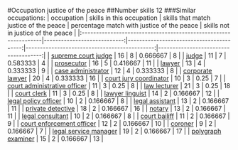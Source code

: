 #Occupation justice of the peace
##Number skills 12
###Similar occupations:
| occupation                                                      |   skills in this occupation |   skills that match justice of the peace |   percentage match with justice of the peace |   skills not in justice of the peace |
|:----------------------------------------------------------------|----------------------------:|-----------------------------------------:|---------------------------------------------:|-------------------------------------:|
| [supreme court judge](supreme_court_judge.md)                   |                          16 |                                        8 |                                     0.666667 |                                    8 |
| [judge](judge.md)                                               |                          11 |                                        7 |                                     0.583333 |                                    4 |
| [prosecutor](prosecutor.md)                                     |                          16 |                                        5 |                                     0.416667 |                                   11 |
| [lawyer](lawyer.md)                                             |                          13 |                                        4 |                                     0.333333 |                                    9 |
| [case administrator](case_administrator.md)                     |                          12 |                                        4 |                                     0.333333 |                                    8 |
| [corporate lawyer](corporate_lawyer.md)                         |                          20 |                                        4 |                                     0.333333 |                                   16 |
| [court jury coordinator](court_jury_coordinator.md)             |                          10 |                                        3 |                                     0.25     |                                    7 |
| [court administrative officer](court_administrative_officer.md) |                          11 |                                        3 |                                     0.25     |                                    8 |
| [law lecturer](law_lecturer.md)                                 |                          21 |                                        3 |                                     0.25     |                                   18 |
| [court clerk](court_clerk.md)                                   |                          11 |                                        3 |                                     0.25     |                                    8 |
| [lawyer linguist](lawyer_linguist.md)                           |                          14 |                                        2 |                                     0.166667 |                                   12 |
| [legal policy officer](legal_policy_officer.md)                 |                          10 |                                        2 |                                     0.166667 |                                    8 |
| [legal assistant](legal_assistant.md)                           |                          13 |                                        2 |                                     0.166667 |                                   11 |
| [private detective](private_detective.md)                       |                          18 |                                        2 |                                     0.166667 |                                   16 |
| [notary](notary.md)                                             |                          13 |                                        2 |                                     0.166667 |                                   11 |
| [legal consultant](legal_consultant.md)                         |                          10 |                                        2 |                                     0.166667 |                                    8 |
| [court bailiff](court_bailiff.md)                               |                          11 |                                        2 |                                     0.166667 |                                    9 |
| [court enforcement officer](court_enforcement_officer.md)       |                          12 |                                        2 |                                     0.166667 |                                   10 |
| [coroner](coroner.md)                                           |                           9 |                                        2 |                                     0.166667 |                                    7 |
| [legal service manager](legal_service_manager.md)               |                          19 |                                        2 |                                     0.166667 |                                   17 |
| [polygraph examiner](polygraph_examiner.md)                     |                          15 |                                        2 |                                     0.166667 |                                   13 |
